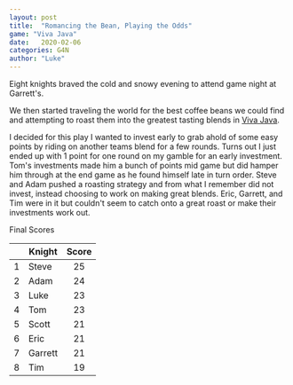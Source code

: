 ```yaml
---
layout: post
title:  "Romancing the Bean, Playing the Odds"
game: "Viva Java"
date:   2020-02-06
categories: G4N
author: "Luke"
---
```


Eight knights braved the cold and snowy evening to attend game night at Garrett's.

 We then started traveling the world for the best coffee beans we could find and attempting to roast them into the greatest tasting blends in [Viva Java](https://boardgamegeek.com/boardgame/103660/vivajava-coffee-game).

I decided for this play I wanted to invest early to grab ahold of some easy points by riding on another teams blend for a few rounds.  Turns out I just ended up with 1 point for one round on my gamble for an early investment.  Tom's investments made him a bunch of points mid game but did hamper him through at the end game as he found himself late in turn order.  Steve and Adam pushed a roasting strategy and from what I remember did not invest, instead choosing to work on making great blends.  Eric, Garrett, and Tim were in it but couldn't seem to catch onto a great roast or make their investments work out.

Final Scores

| | Knight | Score |
| :---: | --- | :---: |
| 1 | Steve | 25 |
| 2 | Adam | 24 |
| 3 | Luke | 23 |
| 4 | Tom | 23 |
| 5 | Scott | 21 |
| 6 | Eric | 21 |
| 7 | Garrett | 21 |
| 8 | Tim | 19 |